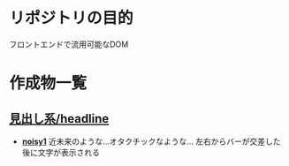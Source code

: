 # リポジトリの目的
フロントエンドで流用可能なDOM

# 作成物一覧

## [見出し系/headline](./headline/)

- **[noisy1](https://soray677.github.io/DOMMaterials/headline/)**
近未来のような...オタクチックなような...
左右からバーが交差した後に文字が表示される
